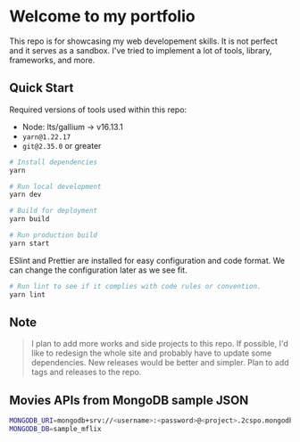 # Welcome to my portfolio

This repo is for showcasing my web developement skills. It is not perfect and it serves as a sandbox. I've tried to implement a lot of tools, library, frameworks, and more.

## Quick Start

Required versions of tools used within this repo:

- Node: lts/gallium -> v16.13.1
- `yarn@1.22.17`
- `git@2.35.0` or greater

```sh
# Install dependencies
yarn

# Run local development
yarn dev

# Build for deployment
yarn build

# Run production build
yarn start
```

ESlint and Prettier are installed for easy configuration and code format. We can change the configuration later as we see fit.

```sh
# Run lint to see if it complies with code rules or convention.
yarn lint
```

## Note

> I plan to add more works and side projects to this repo. If possible, I'd like to redesign the whole site and probably have to update some dependencies. New releases would be better and simpler. Plan to add tags and releases to the repo.

## Movies APIs from MongoDB sample JSON

```bash
MONGODB_URI=mongodb+srv://<username>:<password>@<project>.2cspo.mongodb.net/?retryWrites=true&w=majority
MONGODB_DB=sample_mflix
```
